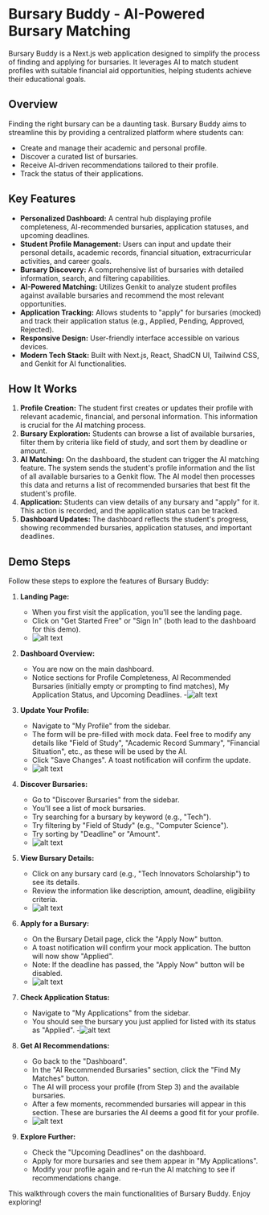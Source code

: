 # Bursary Buddy - AI-Powered Bursary Matching

Bursary Buddy is a Next.js web application designed to simplify the process of finding and applying for bursaries. It leverages AI to match student profiles with suitable financial aid opportunities, helping students achieve their educational goals.

## Overview

Finding the right bursary can be a daunting task. Bursary Buddy aims to streamline this by providing a centralized platform where students can:
- Create and manage their academic and personal profile.
- Discover a curated list of bursaries.
- Receive AI-driven recommendations tailored to their profile.
- Track the status of their applications.

## Key Features

- **Personalized Dashboard:** A central hub displaying profile completeness, AI-recommended bursaries, application statuses, and upcoming deadlines.
- **Student Profile Management:** Users can input and update their personal details, academic records, financial situation, extracurricular activities, and career goals.
- **Bursary Discovery:** A comprehensive list of bursaries with detailed information, search, and filtering capabilities.
- **AI-Powered Matching:** Utilizes Genkit to analyze student profiles against available bursaries and recommend the most relevant opportunities.
- **Application Tracking:** Allows students to "apply" for bursaries (mocked) and track their application status (e.g., Applied, Pending, Approved, Rejected).
- **Responsive Design:** User-friendly interface accessible on various devices.
- **Modern Tech Stack:** Built with Next.js, React, ShadCN UI, Tailwind CSS, and Genkit for AI functionalities.

## How It Works

1.  **Profile Creation:** The student first creates or updates their profile with relevant academic, financial, and personal information. This information is crucial for the AI matching process.
2.  **Bursary Exploration:** Students can browse a list of available bursaries, filter them by criteria like field of study, and sort them by deadline or amount.
3.  **AI Matching:** On the dashboard, the student can trigger the AI matching feature. The system sends the student's profile information and the list of all available bursaries to a Genkit flow. The AI model then processes this data and returns a list of recommended bursaries that best fit the student's profile.
4.  **Application:** Students can view details of any bursary and "apply" for it. This action is recorded, and the application status can be tracked.
5.  **Dashboard Updates:** The dashboard reflects the student's progress, showing recommended bursaries, application statuses, and important deadlines.

## Demo Steps

Follow these steps to explore the features of Bursary Buddy:

1.  **Landing Page:**
    - When you first visit the application, you'll see the landing page.
    - Click on "Get Started Free" or "Sign In" (both lead to the dashboard for this demo).
    - ![alt text](imagge.png)

2.  **Dashboard Overview:**
    - You are now on the main dashboard.
    - Notice sections for Profile Completeness, AI Recommended Bursaries (initially empty or prompting to find matches), My Application Status, and Upcoming Deadlines.
    -![alt text](image.png)

3.  **Update Your Profile:**
    - Navigate to "My Profile" from the sidebar.
    - The form will be pre-filled with mock data. Feel free to modify any details like "Field of Study", "Academic Record Summary", "Financial Situation", etc., as these will be used by the AI.
    - Click "Save Changes". A toast notification will confirm the update.
    - ![alt text](image-1.png)

4.  **Discover Bursaries:**
    - Go to "Discover Bursaries" from the sidebar.
    - You'll see a list of mock bursaries.
    - Try searching for a bursary by keyword (e.g., "Tech").
    - Try filtering by "Field of Study" (e.g., "Computer Science").
    - Try sorting by "Deadline" or "Amount".
    - ![alt text](image-2.png)

5.  **View Bursary Details:**
    - Click on any bursary card (e.g., "Tech Innovators Scholarship") to see its details.
    - Review the information like description, amount, deadline, eligibility criteria.
    - ![alt text](image-3.png)

6.  **Apply for a Bursary:**
    - On the Bursary Detail page, click the "Apply Now" button.
    - A toast notification will confirm your mock application. The button will now show "Applied".
    - Note: If the deadline has passed, the "Apply Now" button will be disabled.
    - ![alt text](image-4.png)

7.  **Check Application Status:**
    - Navigate to "My Applications" from the sidebar.
    - You should see the bursary you just applied for listed with its status as "Applied".
    -![alt text](image-5.png)

8.  **Get AI Recommendations:**
    - Go back to the "Dashboard".
    - In the "AI Recommended Bursaries" section, click the "Find My Matches" button.
    - The AI will process your profile (from Step 3) and the available bursaries.
    - After a few moments, recommended bursaries will appear in this section. These are bursaries the AI deems a good fit for your profile.
    - ![alt text](image-6.png)

9.  **Explore Further:**
    - Check the "Upcoming Deadlines" on the dashboard.
    - Apply for more bursaries and see them appear in "My Applications".
    - Modify your profile again and re-run the AI matching to see if recommendations change.

This walkthrough covers the main functionalities of Bursary Buddy. Enjoy exploring!
